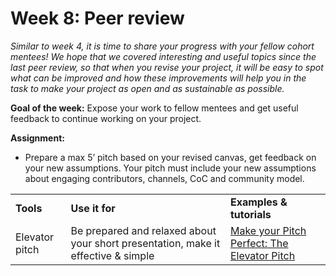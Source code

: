 # Week 8: Peer review

_Similar to week 4, it is time to share your progress with your fellow cohort mentees! We hope that we covered interesting and useful topics since the last peer review, so that when you revise your project, it will be easy to spot what can be improved and how these improvements will help you in the task to make your project as open and as sustainable as possible._

**Goal of the week:** Expose your work to fellow mentees and get useful feedback to continue working on your project.

**Assignment:**

*   Prepare a max 5’ pitch based on your revised canvas, get feedback on your new assumptions. Your pitch must include your new assumptions about engaging contributors, channels, CoC and community model.

<table>
  <tr>
   <td>
<strong>Tools</strong>
   </td>
   <td><strong>Use it for</strong>
   </td>
   <td><strong>Examples & tutorials</strong>
   </td>
  </tr>
  <tr>
   <td>Elevator pitch
   </td>
   <td>Be prepared and relaxed about your short presentation, make it effective & simple
   </td>
   <td><a href="https://www.youtube.com/watch?v=bZTWx2bftaw&t=23s">Make your Pitch Perfect: The Elevator Pitch</a>
   </td>
  </tr>
</table>
